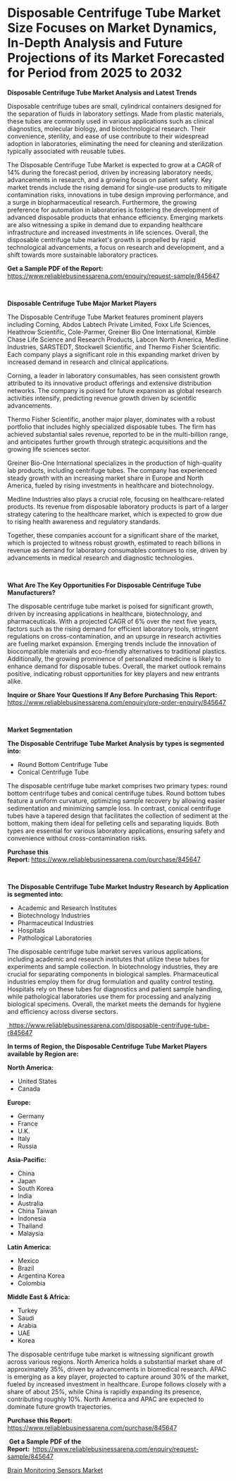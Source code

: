 <p><h1>Disposable Centrifuge Tube Market Size Focuses on Market Dynamics, In-Depth Analysis and Future Projections of its Market Forecasted for Period from 2025 to 2032</h1></p><p><strong>Disposable Centrifuge Tube Market Analysis and Latest Trends</strong></p>
<p><p>Disposable centrifuge tubes are small, cylindrical containers designed for the separation of fluids in laboratory settings. Made from plastic materials, these tubes are commonly used in various applications such as clinical diagnostics, molecular biology, and biotechnological research. Their convenience, sterility, and ease of use contribute to their widespread adoption in laboratories, eliminating the need for cleaning and sterilization typically associated with reusable tubes.</p><p>The Disposable Centrifuge Tube Market is expected to grow at a CAGR of 14% during the forecast period, driven by increasing laboratory needs, advancements in research, and a growing focus on patient safety. Key market trends include the rising demand for single-use products to mitigate contamination risks, innovations in tube design improving performance, and a surge in biopharmaceutical research. Furthermore, the growing preference for automation in laboratories is fostering the development of advanced disposable products that enhance efficiency. Emerging markets are also witnessing a spike in demand due to expanding healthcare infrastructure and increased investments in life sciences. Overall, the disposable centrifuge tube market's growth is propelled by rapid technological advancements, a focus on research and development, and a shift towards more sustainable laboratory practices.</p></p>
<p><strong>Get a Sample PDF of the Report:&nbsp;</strong> <a href="https://www.reliablebusinessarena.com/enquiry/request-sample/845647?utm_campaign=2004&utm_medium=2&utm_source=Github&utm_content=ia&utm_term=04032025&utm_id=disposable-centrifuge-tube">https://www.reliablebusinessarena.com/enquiry/request-sample/845647</a></p>
<p>&nbsp;</p>
<p><strong>Disposable Centrifuge Tube Major Market Players</strong></p>
<p><p>The Disposable Centrifuge Tube Market features prominent players including Corning, Abdos Labtech Private Limited, Foxx Life Sciences, Heathrow Scientific, Cole-Parmer, Greiner Bio One International, Kimble Chase Life Science and Research Products, Labcon North America, Medline Industries, SARSTEDT, Stockwell Scientific, and Thermo Fisher Scientific. Each company plays a significant role in this expanding market driven by increased demand in research and clinical applications.</p><p>Corning, a leader in laboratory consumables, has seen consistent growth attributed to its innovative product offerings and extensive distribution networks. The company is poised for future expansion as global research activities intensify, predicting revenue growth driven by scientific advancements.</p><p>Thermo Fisher Scientific, another major player, dominates with a robust portfolio that includes highly specialized disposable tubes. The firm has achieved substantial sales revenue, reported to be in the multi-billion range, and anticipates further growth through strategic acquisitions and the growing life sciences sector. </p><p>Greiner Bio-One International specializes in the production of high-quality lab products, including centrifuge tubes. The company has experienced steady growth with an increasing market share in Europe and North America, fueled by rising investments in healthcare and biotechnology.</p><p>Medline Industries also plays a crucial role, focusing on healthcare-related products. Its revenue from disposable laboratory products is part of a larger strategy catering to the healthcare market, which is expected to grow due to rising health awareness and regulatory standards.</p><p>Together, these companies account for a significant share of the market, which is projected to witness robust growth, estimated to reach billions in revenue as demand for laboratory consumables continues to rise, driven by advancements in medical research and diagnostic technologies.</p></p>
<p>&nbsp;</p>
<p><strong>What Are The Key Opportunities For Disposable Centrifuge Tube Manufacturers?</strong></p>
<p><p>The disposable centrifuge tube market is poised for significant growth, driven by increasing applications in healthcare, biotechnology, and pharmaceuticals. With a projected CAGR of 6% over the next five years, factors such as the rising demand for efficient laboratory tools, stringent regulations on cross-contamination, and an upsurge in research activities are fueling market expansion. Emerging trends include the innovation of biocompatible materials and eco-friendly alternatives to traditional plastics. Additionally, the growing prominence of personalized medicine is likely to enhance demand for disposable tubes. Overall, the market outlook remains positive, indicating robust opportunities for key players and new entrants alike.</p></p>
<p><strong>Inquire or Share Your Questions If Any Before Purchasing This Report:</strong> <a href="https://www.reliablebusinessarena.com/enquiry/pre-order-enquiry/845647?utm_campaign=2004&utm_medium=2&utm_source=Github&utm_content=ia&utm_term=04032025&utm_id=disposable-centrifuge-tube">https://www.reliablebusinessarena.com/enquiry/pre-order-enquiry/845647</a></p>
<p>&nbsp;</p>
<p><strong>Market Segmentation</strong></p>
<p><strong>The Disposable Centrifuge Tube Market Analysis by types is segmented into:</strong></p>
<p><ul><li>Round Bottom Centrifuge Tube</li><li>Conical Centrifuge Tube</li></ul></p>
<p><p>The disposable centrifuge tube market comprises two primary types: round bottom centrifuge tubes and conical centrifuge tubes. Round bottom tubes feature a uniform curvature, optimizing sample recovery by allowing easier sedimentation and minimizing sample loss. In contrast, conical centrifuge tubes have a tapered design that facilitates the collection of sediment at the bottom, making them ideal for pelleting cells and separating liquids. Both types are essential for various laboratory applications, ensuring safety and convenience without cross-contamination risks.</p></p>
<p><strong>Purchase this Report:&nbsp;</strong><a href="https://www.reliablebusinessarena.com/purchase/845647?utm_campaign=2004&utm_medium=2&utm_source=Github&utm_content=ia&utm_term=04032025&utm_id=disposable-centrifuge-tube">https://www.reliablebusinessarena.com/purchase/845647</a></p>
<p>&nbsp;</p>
<p><strong>The Disposable Centrifuge Tube Market Industry Research by Application is segmented into:</strong></p>
<p><ul><li>Academic and Research Institutes</li><li>Biotechnology Industries</li><li>Pharmaceutical Industries</li><li>Hospitals</li><li>Pathological Laboratories</li></ul></p>
<p><p>The disposable centrifuge tube market serves various applications, including academic and research institutes that utilize these tubes for experiments and sample collection. In biotechnology industries, they are crucial for separating components in biological samples. Pharmaceutical industries employ them for drug formulation and quality control testing. Hospitals rely on these tubes for diagnostics and patient sample handling, while pathological laboratories use them for processing and analyzing biological specimens. Overall, the market meets the demands for hygiene and efficiency across diverse sectors.</p></p>
<p><a href="https://www.reliablebusinessarena.com/disposable-centrifuge-tube-r845647?utm_campaign=2004&utm_medium=2&utm_source=Github&utm_content=ia&utm_term=04032025&utm_id=disposable-centrifuge-tube">&nbsp;https://www.reliablebusinessarena.com/disposable-centrifuge-tube-r845647</a></p>
<p><strong>In terms of Region, the Disposable Centrifuge Tube Market Players available by Region are:</strong></p>
<p>
    <p> <strong> North America: </strong>
        <ul>
            <li>United States</li>
            <li>Canada</li>
        </ul>
        </p> 
    <p> <strong> Europe: </strong>
        <ul>
            <li>Germany</li>
            <li>France</li>
            <li>U.K.</li>
            <li>Italy</li>
            <li>Russia</li>
        </ul>
        </p> 
    <p> <strong> Asia-Pacific: </strong>
        <ul>
            <li>China</li>
            <li>Japan</li>
            <li>South Korea</li>
            <li>India</li>
            <li>Australia</li>
            <li>China Taiwan</li>
            <li>Indonesia</li>
            <li>Thailand</li>
            <li>Malaysia</li>
        </ul>
        </p> 
    <p> <strong> Latin America: </strong>
        <ul>
            <li>Mexico</li>
            <li>Brazil</li>
            <li>Argentina Korea</li>
            <li>Colombia</li>
        </ul>
        </p> 
    <p> <strong> Middle East & Africa: </strong>
        <ul>
            <li>Turkey</li>
            <li>Saudi</li>
            <li>Arabia</li>
            <li>UAE</li>
            <li>Korea</li>
        </ul>
    </p>
    </p>
<p><p>The disposable centrifuge tube market is witnessing significant growth across various regions. North America holds a substantial market share of approximately 35%, driven by advancements in biomedical research. APAC is emerging as a key player, projected to capture around 30% of the market, fueled by increased investment in healthcare. Europe follows closely with a share of about 25%, while China is rapidly expanding its presence, contributing roughly 10%. North America and APAC are expected to dominate future growth trajectories.</p></p>
<p><strong>Purchase this Report: </strong><a href="https://www.reliablebusinessarena.com/purchase/845647?utm_campaign=2004&utm_medium=2&utm_source=Github&utm_content=ia&utm_term=04032025&utm_id=disposable-centrifuge-tube">https://www.reliablebusinessarena.com/purchase/845647</a></p>
<p>&nbsp;<strong>Get a Sample PDF of the Report:&nbsp;&nbsp;</strong><a href="https://www.reliablebusinessarena.com/enquiry/request-sample/845647?utm_campaign=2004&utm_medium=2&utm_source=Github&utm_content=ia&utm_term=04032025&utm_id=disposable-centrifuge-tube">https://www.reliablebusinessarena.com/enquiry/request-sample/845647</a></p>
<p><strong></strong></p>
<p><p><a href="https://github.com/globismark/Market-Research-Report-List-6/blob/main/brain-monitoring-sensors-market.md?utm_campaign=2004&utm_medium=2&utm_source=Github&utm_content=ia&utm_term=04032025&utm_id=disposable-centrifuge-tube">Brain Monitoring Sensors Market</a></p></p>